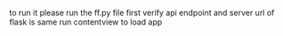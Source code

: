 to run it please run the ff.py file first
verify api endpoint and server url of flask is same
run contentview to load app
